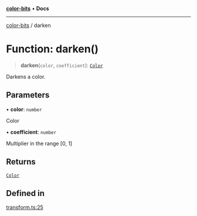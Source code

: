 [**color-bits**](../README.md) • **Docs**

***

[color-bits](../README.md) / darken

# Function: darken()

> **darken**(`color`, `coefficient`): [`Color`](../type-aliases/Color.md)

Darkens a color.

## Parameters

• **color**: `number`

Color

• **coefficient**: `number`

Multiplier in the range [0, 1]

## Returns

[`Color`](../type-aliases/Color.md)

## Defined in

[transform.ts:25](https://github.com/romgrk/color-bits/blob/fe184912ae718a47d92a2c4c68ad2db37ba77f3a/src/transform.ts#L25)
